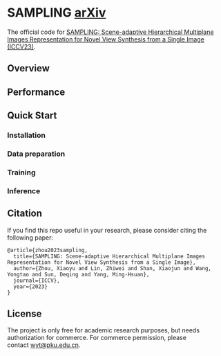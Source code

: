 # SAMPLING [arXiv](https://arxiv.org/abs/2309.06323)
The official code for [SAMPLING: Scene-adaptive Hierarchical Multiplane Images Representation for Novel View Synthesis from a Single Image (ICCV23)](https://arxiv.org/abs/2309.06323).

## Overview
## Performance

## Quick Start
### Installation
### Data preparation
### Training
### Inference

## Citation
If you find this repo useful in your research, please consider citing the following paper:
```
@article{zhou2023sampling,
  title={SAMPLING: Scene-adaptive Hierarchical Multiplane Images Representation for Novel View Synthesis from a Single Image},
  author={Zhou, Xiaoyu and Lin, Zhiwei and Shan, Xiaojun and Wang, Yongtao and Sun, Deqing and Yang, Ming-Hsuan},
  journal={ICCV},
  year={2023}
}
```

## License 
The project is only free for academic research purposes, but needs authorization for commerce. For commerce permission, please contact wyt@pku.edu.cn.
